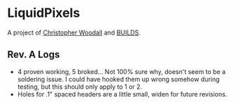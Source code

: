 # LiquidPixels

A project of [Christopher Woodall](http://www.cjwoodall.com) and 
[BUILDS](http://www.builds.cc).

## Rev. A Logs

- 4 proven working, 5 broked... Not 100% sure why, doesn't seem to be a soldering issue. I could have hooked them up wrong somehow during testing, but this should only apply to 1 or 2.
- Holes for .1" spaced headers are a little small, widen for future revisions.

